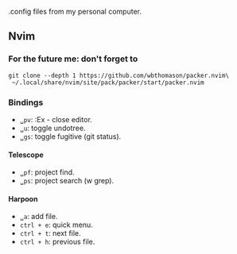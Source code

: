 .config files from my personal computer.

## Nvim 
### For the future me: don't forget to
```
git clone --depth 1 https://github.com/wbthomason/packer.nvim\
 ~/.local/share/nvim/site/pack/packer/start/packer.nvim
```

### Bindings
- `␣pv`: :Ex - close editor.
- `␣u`: toggle undotree.
- `␣gs`: toggle fugitive (git status).

#### Telescope
- `␣pf`: project find.
- `␣ps`: project search (w grep).

#### Harpoon
- `␣a`: add file.
- `ctrl + e`: quick menu.
- `ctrl + t`: next file.
- `ctrl + h`: previous file.
